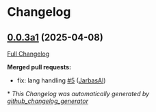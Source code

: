 # Changelog

## [0.0.3a1](https://github.com/OpenVoiceOS/ovos-stt-plugin-whisper-lm/tree/0.0.3a1) (2025-04-08)

[Full Changelog](https://github.com/OpenVoiceOS/ovos-stt-plugin-whisper-lm/compare/0.0.2...0.0.3a1)

**Merged pull requests:**

- fix: lang handling [\#5](https://github.com/OpenVoiceOS/ovos-stt-plugin-whisper-lm/pull/5) ([JarbasAl](https://github.com/JarbasAl))



\* *This Changelog was automatically generated by [github_changelog_generator](https://github.com/github-changelog-generator/github-changelog-generator)*
